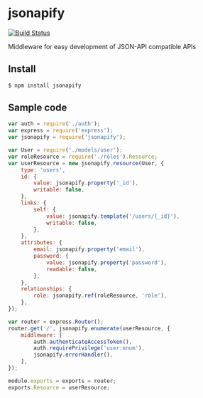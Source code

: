 # jsonapify

[![Build Status](https://travis-ci.org/alex94puchades/jsonapify.svg?branch=master)](https://travis-ci.org/alex94puchades/jsonapify)

Middleware for easy development of JSON-API compatible APIs

## Install

```bash
$ npm install jsonapify
```

## Sample code

```js
var auth = require('./auth');
var express = require('express');
var jsonapify = require('jsonapify');

var User = require('./models/user');
var roleResource = require('./roles').Resource;
var userResource = new jsonapify.resource(User, {
	type: 'users',
	id: {
		value: jsonapify.property('_id'),
		writable: false,
	},
	links: {
		self: {
			value: jsonapify.template('/users/{_id}'),
			writable: false,
		},
	},
	attributes: {
		email: jsonapify.property('email'),
		password: {
			value: jsonapify.property('password'),
			readable: false,
		},
	},
	relationships: {
		role: jsonapify.ref(roleResource, 'role'),
	},
});

var router = express.Router();
router.get('/', jsonapify.enumerate(userResource, {
	middleware: [
		auth.authenticateAccessToken(),
		auth.requirePrivilege('user:enum'),
		jsonapify.errorHandler(),
	],
});

module.exports = exports = router;
exports.Resource = userResource;
```
